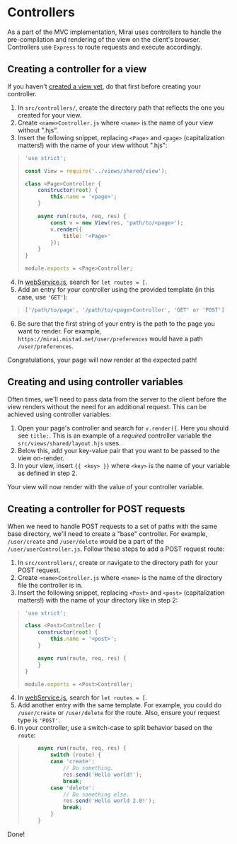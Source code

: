 Controllers
===

As a part of the MVC implementation, Mirai uses controllers to handle the pre-compilation and rendering of the view on the client's browser. Controllers use `Express` to route requests and execute accordingly.

## Creating a controller for a view

If you haven't [created a view yet](https://github.com/itsmistad/Mirai/tree/develop/src/views#creating-a-view), do that first before creating your controller.

1. In `src/controllers/`, create the directory path that reflects the one you created for your view.
2. Create `<name>Controller.js` where `<name>` is the name of your view without ".hjs".
3. Insert the following snippet, replacing `<Page>` and `<page>` (capitalization matters!) with the name of your view without ".hjs":

> ```js
> 'use strict';
> 
> const View = require('../views/shared/view');
> 
> class <Page>Controller {
>     constructor(root) {
>         this.name = '<page>';
>     }
> 
>     async run(route, req, res) {
>         const v = new View(res, 'path/to/<page>');
>         v.render({
>             title: '<Page>'
>         });
>     }
> }
> 
> module.exports = <Page>Controller;
> ```

4. In [webService.js](https://github.com/itsmistad/Mirai/blob/develop/src/services/webService.js), search for `let routes = [`.
5. Add an entry for your controller using the provided template (in this case, use `'GET'`):

> ```js
> ['/path/to/page', '/path/to/<page>Controller', 'GET' or 'POST']
> ```

6. Be sure that the first string of your entry is the path to the page you want to render. For example, `https://mirai.mistad.net/user/preferences` would have a path `/user/preferences`.

Congratulations, your page will now render at the expected path!

## Creating and using controller variables

Often times, we'll need to pass data from the server to the client before the view renders without the need for an additional request. This can be achieved using controller variables:

1. Open your page's controller and search for `v.render({`. Here you should see `title:`. This is an example of a _required_ controller variable the `src/views/shared/layout.hjs` uses.
2. Below this, add your key-value pair that you want to be passed to the view on-render.
3. In your view, insert `{{ <key> }}` where `<key>` is the name of your variable as defined in step 2.

Your view will now render with the value of your controller variable.

## Creating a controller for POST requests

When we need to handle POST requests to a set of paths with the same base directory, we'll need to create a "base" controller. For example, `/user/create` and `/user/delete` would be a part of the `/user/userController.js`. Follow these steps to add a POST request route:

1. In `src/controllers/`, create or navigate to the directory path for your POST request.
2. Create `<name>Controller.js` where `<name>` is the name of the directory file the controller is in.
3. Insert the following snippet, replacing `<Post>` and `<post>` (capitalization matters!) with the name of your directory like in step 2:

> ```js
> 'use strict';
> 
> class <Post>Controller {
>     constructor(root) {
>         this.name = '<post>';
>     }
> 
>     async run(route, req, res) {
>     }
> }
> 
> module.exports = <Post>Controller;
> ```

4. In [webService.js](https://github.com/itsmistad/Mirai/blob/develop/src/services/webService.js), search for `let routes = [`.
5. Add another entry with the same template. For example, you could do `/user/create` or `/user/delete` for the route. Also, ensure your request type is `'POST'`.
6. In your controller, use a switch-case to split behavior based on the `route`:

> ```js
>     async run(route, req, res) {
>         switch (route) {
>         case 'create':
>             // Do something.
>             res.send('Hello world!');
>             break;
>         case 'delete':
>             // Do something else.
>             res.send('Hello world 2.0!');
>             break;
>         }
>     }
> ```

Done!